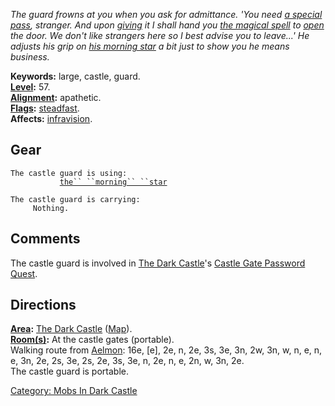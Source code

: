 *The guard frowns at you when you ask for admittance. 'You need [a
special pass](Piece_Of_Paper "wikilink"), stranger. And upon
[giving](Give "wikilink") it I shall hand you [the magical
spell](Castle_Gate_Password "wikilink") to [open](Unlock "wikilink") the
door. We don't like strangers here so I best advise you to leave...' He
adjusts his grip on [his morning star](Morning_Star "wikilink") a bit
just to show you he means business.*

**Keywords:** large, castle, guard.  
**[Level](Level "wikilink"):** 57.  
**[Alignment](Alignment "wikilink"):** apathetic.  
**[Flags](:Category:_Mob_Types "wikilink"):**
[steadfast](Sentinel_Mobs "wikilink").  
**Affects:** [infravision](Infravision "wikilink").  

## Gear

`The castle guard is using:`  
<wielded>`           `[`the`` ``morning`` ``star`](Morning_Star "wikilink")

`The castle guard is carrying:`  
`     Nothing.`

## Comments

The castle guard is involved in [The Dark
Castle](:Category:_Dark_Castle "wikilink")'s [Castle Gate Password
Quest](Castle_Gate_Password_Quest "wikilink").

## Directions

**[Area](:Category:_Areas "wikilink"):** [The Dark
Castle](:Category:_Dark_Castle "wikilink")
([Map](Dark_Castle_Map "wikilink")).  
**[Room(s)](:Category:_Rooms "wikilink"):** At the castle gates
(portable).  
Walking route from [Aelmon](Aelmon "wikilink"): 16e, \[e\], 2e, n, 2e,
3s, 3e, 3n, 2w, 3n, w, n, e, n, e, 3n, 2e, 2s, 3e, 2s, 2e, 3s, 3e, n,
2e, n, e, 2n, w, 3n, 2e.  
The castle guard is portable.  

[Category: Mobs In Dark
Castle](Category:_Mobs_In_Dark_Castle "wikilink")
